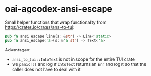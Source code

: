 # oai-agcodex-ansi-escape

Small helper functions that wrap functionality from
<https://crates.io/crates/ansi-to-tui>:

```rust
pub fn ansi_escape_line(s: &str) -> Line<'static>
pub fn ansi_escape<'a>(s: &'a str) -> Text<'a>
```

Advantages:

- `ansi_to_tui::IntoText` is not in scope for the entire TUI crate
- we `panic!()` and log if `IntoText` returns an `Err` and log it so that
  the caller does not have to deal with it
